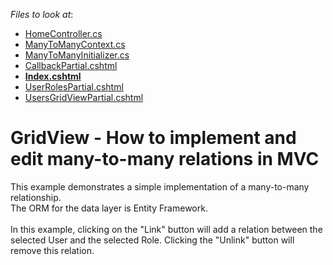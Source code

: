 <!-- default file list -->
*Files to look at*:

* [HomeController.cs](./CS/ManyToManySampe/Controllers/HomeController.cs)
* [ManyToManyContext.cs](./CS/ManyToManySampe/Models/ManyToManyContext.cs)
* [ManyToManyInitializer.cs](./CS/ManyToManySampe/Models/ManyToManyInitializer.cs)
* [CallbackPartial.cshtml](./CS/ManyToManySampe/Views/Home/CallbackPartial.cshtml)
* **[Index.cshtml](./CS/ManyToManySampe/Views/Home/Index.cshtml)**
* [UserRolesPartial.cshtml](./CS/ManyToManySampe/Views/Home/UserRolesPartial.cshtml)
* [UsersGridViewPartial.cshtml](./CS/ManyToManySampe/Views/Home/UsersGridViewPartial.cshtml)
<!-- default file list end -->
# GridView - How to implement and edit many-to-many relations in MVC


<p>This example demonstrates a simple implementation of a many-to-many relationship. <br />The ORM for the data layer is Entity Framework.<br /><br />In this example, clicking on the "Link" button will add a relation between the selected User and the selected Role. Clicking the "Unlink" button will remove this relation.</p>

<br/>


